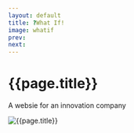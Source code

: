```yaml
---
layout: default
title: ?What If!
image: whatif
prev: 
next:
---
```


# {{page.title}}

A websie for an innovation company

![{{page.title}}]({{page.image}}.webp "{{page.title}}")
